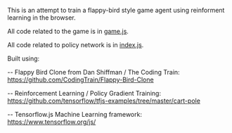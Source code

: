 This is an attempt to train a flappy-bird style game agent using reinforment learning in the browser.


All code related to the game is in [game.js](game.js).

All code related to policy network is in [index.js](index.js).



Built using:

-- Flappy Bird Clone from Dan Shiffman / The Coding Train:
https://github.com/CodingTrain/Flappy-Bird-Clone

-- Reinforcement Learning / Policy Gradient Training:
https://github.com/tensorflow/tfjs-examples/tree/master/cart-pole

-- Tensorflow.js Machine Learning framework:
https://www.tensorflow.org/js/